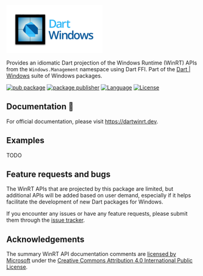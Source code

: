 <img src="https://raw.githubusercontent.com/dart-windows/.github/main/assets/dart-windows-card.png" width="50%" height="50%">

Provides an idiomatic Dart projection of the Windows Runtime (WinRT) APIs
from the `Windows.Management` namespace using Dart FFI.
Part of the [Dart | Windows] suite of Windows packages.

[![pub package](https://img.shields.io/pub/v/windows_management.svg)](https://pub.dev/packages/windows_management)
[![package publisher](https://img.shields.io/pub/publisher/windows_management.svg)](https://pub.dev/publishers/win32.pub)
[![Language](https://img.shields.io/badge/language-Dart-blue.svg)](https://dart.dev)
[![License](https://img.shields.io/github/license/dart-windows/dartwinrt?color=blue)](https://opensource.org/licenses/BSD-3-Clause)

## Documentation 📝

For official documentation, please visit https://dartwinrt.dev.

## Examples

TODO

## Feature requests and bugs

The WinRT APIs that are projected by this package are limited, but additional
APIs will be added based on user demand, especially if it helps facilitate the
development of new Dart packages for Windows.

If you encounter any issues or have any feature requests, please submit them
through the [issue tracker].

## Acknowledgements

The summary WinRT API documentation comments are [licensed by Microsoft] under
the [Creative Commons Attribution 4.0 International Public License][license].

[Dart | Windows]: https://github.com/dart-windows
[example]: https://github.com/dart-windows/dartwinrt/tree/main/packages/windows_management/example
[issue tracker]: https://github.com/dart-windows/dartwinrt/issues
[licensed by Microsoft]: https://github.com/MicrosoftDocs/winrt-api/#legal-notices
[license]: https://github.com/MicrosoftDocs/winrt-api/blob/89e9254fd8b53a648937dbb4324d7f7d6f8d1314/LICENSE
